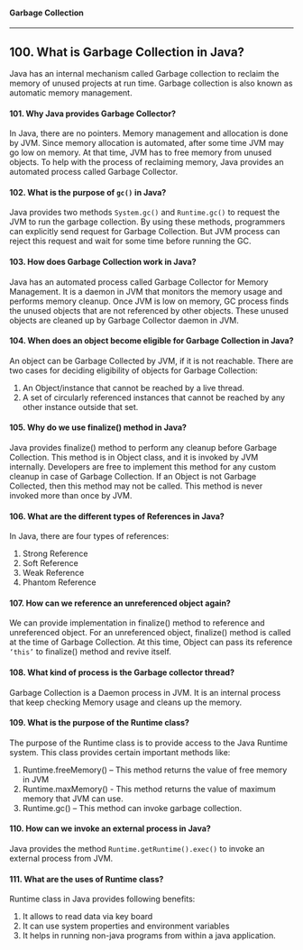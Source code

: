 #### Garbage Collection
************
## 100. What is Garbage Collection in Java?
Java has an internal mechanism called Garbage collection to reclaim the memory of unused projects at run time. Garbage collection is also known as automatic memory
management.
#### 101. Why Java provides Garbage Collector?
In Java, there are no pointers. Memory management and allocation is done by JVM. Since memory allocation is automated, after some time JVM may go low on memory. At that time, JVM has to free memory from unused objects. To help with the process of
reclaiming memory, Java provides an automated process called Garbage Collector.
#### 102. What is the purpose of `gc()` in Java?
Java provides two methods `System.gc()` and `Runtime.gc()` to request the JVM to run the garbage collection. By using these methods, programmers can explicitly send request for Garbage Collection. But JVM process can reject this request and wait for some time before running the GC.
#### 103. How does Garbage Collection work in Java?
Java has an automated process called Garbage Collector for Memory Management. It is a daemon in JVM that monitors the memory usage and performs memory cleanup. Once JVM is low on memory, GC process finds the unused objects that are not referenced by other objects. These unused objects are cleaned up by Garbage Collector daemon in JVM.
#### 104. When does an object become eligible for Garbage Collection in Java?
An object can be Garbage Collected by JVM, if it is not reachable.
There are two cases for deciding eligibility of objects for Garbage Collection:
1. An Object/instance that cannot be reached by a live thread.
2. A set of circularly referenced instances that cannot be reached by any other instance outside that set.
#### 105. Why do we use finalize() method in Java?
Java provides finalize() method to perform any cleanup before Garbage Collection. This method is in Object class, and it is invoked by JVM internally. Developers are free to implement this method for any custom cleanup in case of Garbage Collection.
If an Object is not Garbage Collected, then this method may not be called.
This method is never invoked more than once by JVM.
#### 106. What are the different types of References in Java?
In Java, there are four types of references:
1. Strong Reference
2. Soft Reference
3. Weak Reference
4. Phantom Reference

#### 107. How can we reference an unreferenced object again?
We can provide implementation in finalize() method to reference
and unreferenced object. For an unreferenced object, finalize()
method is called at the time of Garbage Collection. At this time,
Object can pass its reference `‘this’` to finalize() method and revive
itself.
#### 108. What kind of process is the Garbage collector thread?
Garbage Collection is a Daemon process in JVM. It is an internal
process that keep checking Memory usage and cleans up the
memory.
#### 109. What is the purpose of the Runtime class?
The purpose of the Runtime class is to provide access to the Java
Runtime system. This class provides certain important methods like:
1. Runtime.freeMemory() – This method returns the value of
free memory in JVM
2. Runtime.maxMemory() - This method returns the value of
maximum memory that JVM can use.
3. Runtime.gc() – This method can invoke garbage collection.

#### 110. How can we invoke an external process in Java?
Java provides the method `Runtime.getRuntime().exec()` to invoke an
external process from JVM.
#### 111. What are the uses of Runtime class?
Runtime class in Java provides following benefits:
1. It allows to read data via key board
2. It can use system properties and environment variables
3. It helps in running non-java programs from within a java application.
